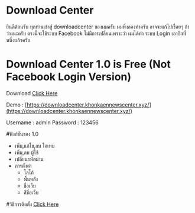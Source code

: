 # Download Center

ยินดีต้อนรับ ทุกท่านเข้าสู่ downloadcenter ของผมครับ
ผมพึ่งลองทำครับ อาจจะแก้ไปเรื่อยๆ ถ้าว่างนะครับ ตรงนี้จะใช้ระบบ Facebook ไม่มีการเปลี่ยนเพราะว่า ผมได้ทำ ระบบ Login เอาอีกที่หนึ่งแล้วครับ

# Download Center 1.0 is Free (Not Facebook Login Version)
Download [Click Here](https://1drv.ms/u/s!AjkBQYobNSUf2ghnN_3yAEBU6QVy)

Demo : [https://downloadcenter.khonkaennewscenter.xyz/](https://downloadcenter.khonkaennewscenter.xyz/)

Username : admin
Password : 123456

#ฟังก์ชันของ 1.0
- เพิ่ม,แก้ไข,ลบ ไอเทม
- เพิ่ม,ลบ ผู้ใช้
- เปลี่ยนรหัสผ่าน
- การตั้งค่า
	- โลโก้
	- พื้นหลัง
	- ชื่อเว็บ
	- สีชื่อเว็บ

#วิธีการติดตั้ง
[Click Here](https://www.youtube.com/watch?v=CYuwO44DE20)
